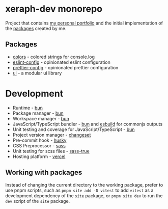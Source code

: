 # xeraph-dev monorepo

Project that contains [my personal portfolio](./site/README.md) and the initial implementation of the [packages](#packages) created by me.

## Packages

- [colors](./packages/colors/README.md) - colored strings for console.log
- [eslint-config](./packages/eslint-config/README.md) - opinionated eslint configuration
- [prettier-config](./packages/prettier-config/README.md) - opinionated prettier configuration
- [ui](./packages/ui/README.md) - a modular ui library

# Development

- Runtime - [bun](https://bun.sh)
- Package manager - [bun](https://bun.sh)
- Workspace manager - [bun](https://bun.sh)
- JavaScript/TypeScript bundler - [bun](https://bun.sh) and [esbuild](https://esbuild.github.io) for commonjs outputs
- Unit testing and coverage for JavaScript/TypeScript - [bun](https://bun.sh)
- Project version manager - [changeset](https://github.com/changesets/changesets)
- Pre-commit hook - [husky](https://typicode.github.io/husky/)
- CSS Preprocessor - [sass](https://sass-lang.com/)
- Unit testing for scss files - [sass-true](https://www.oddbird.net/true/docs/)
- Hosting platform - [vercel](https://vercel.com/)

## Working with packages

Instead of changing the current directory to the working package, prefer to use pnpm scripts, such as `pnpm site add -D vitest` to add `vitest` as a development dependency of the `site` package, or `pnpm site dev` to run the `dev` script of the `site` package.
